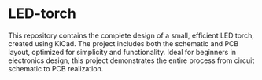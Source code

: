 # LED-torch
This repository contains the complete design of a small, efficient LED torch, created using KiCad. The project includes both the schematic and PCB layout, optimized for simplicity and functionality. Ideal for beginners in electronics design, this project demonstrates the entire process from circuit schematic to PCB realization.
